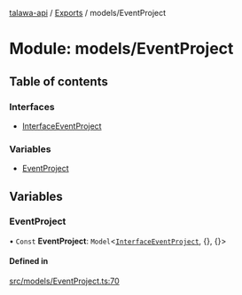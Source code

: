 [talawa-api](../README.md) / [Exports](../modules.md) / models/EventProject

# Module: models/EventProject

## Table of contents

### Interfaces

- [InterfaceEventProject](../interfaces/models_EventProject.InterfaceEventProject.md)

### Variables

- [EventProject](models_EventProject.md#eventproject)

## Variables

### EventProject

• `Const` **EventProject**: `Model`<[`InterfaceEventProject`](../interfaces/models_EventProject.InterfaceEventProject.md), {}, {}\>

#### Defined in

[src/models/EventProject.ts:70](https://github.com/Nitya-Pasrija/talawa-api/blob/d3a6af9/src/models/EventProject.ts#L70)
